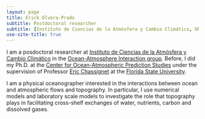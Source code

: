 ```yaml
---
layout: page
title: Erick Olvera-Prado
subtitle: Postdoctoral researcher
subtitle: [Instituto de Ciencias de la Atmósfera y Cambio Climático, UNAM](https://www.atmosfera.unam.mx/), 
use-site-title: true
---
```


I am a posdoctoral researcher at [Instituto de Ciencias de la Atmósfera y Cambio Climático](https://www.atmosfera.unam.mx/) in the [Ocean-Atmosphere Interaction group](http://grupo-ioa.atmosfera.unam.mx/). Before, I did my Ph.D. at the [Center for Ocean-Atmospheric Prediction Studies](https://www.coaps.fsu.edu/) under the supervision of Professor [Eric Chassignet](https://www.coaps.fsu.edu/eric-chassignet) at the [Florida State University](https://www.fsu.edu/).


I am a physical oceanographer interested in the interactions between ocean and atmospheric flows and topography. In particular, I use numerical models and laboratory scale models to investigate the role that topography plays in facilitating cross-shelf exchanges of water, nutrients, carbon and dissolved gases.
